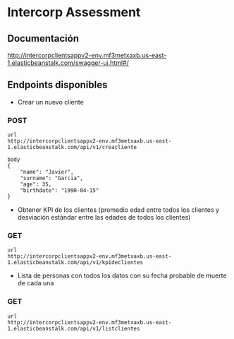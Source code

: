# Intercorp Assessment
## Documentación

http://intercorpclientsappv2-env.mf3metxaxb.us-east-1.elasticbeanstalk.com/swagger-ui.html#/

## Endpoints disponibles

- Crear un nuevo cliente
### POST
```
url
http://intercorpclientsappv2-env.mf3metxaxb.us-east-1.elasticbeanstalk.com/api/v1/creacliente

body
{
	"name": "Javier",
	"surname": "Garcia",
	"age": 35,
	"birthdate": "1990-04-15"
}
```

- Obtener KPI de los clientes (promedio edad entre todos los clientes y desviación estándar entre las edades de todos los clientes)
### GET
```
url
http://intercorpclientsappv2-env.mf3metxaxb.us-east-1.elasticbeanstalk.com/api/v1/kpideclientes
```

- Lista de personas con todos los datos con su fecha probable de muerte de cada una
### GET
```
url
http://intercorpclientsappv2-env.mf3metxaxb.us-east-1.elasticbeanstalk.com/api/v1/listclientes
```
